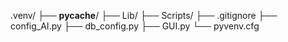 .venv/
├── __pycache__/
├── Lib/
├── Scripts/
├── .gitignore
├── config_AI.py
├── db_config.py
├── GUI.py
└── pyvenv.cfg
